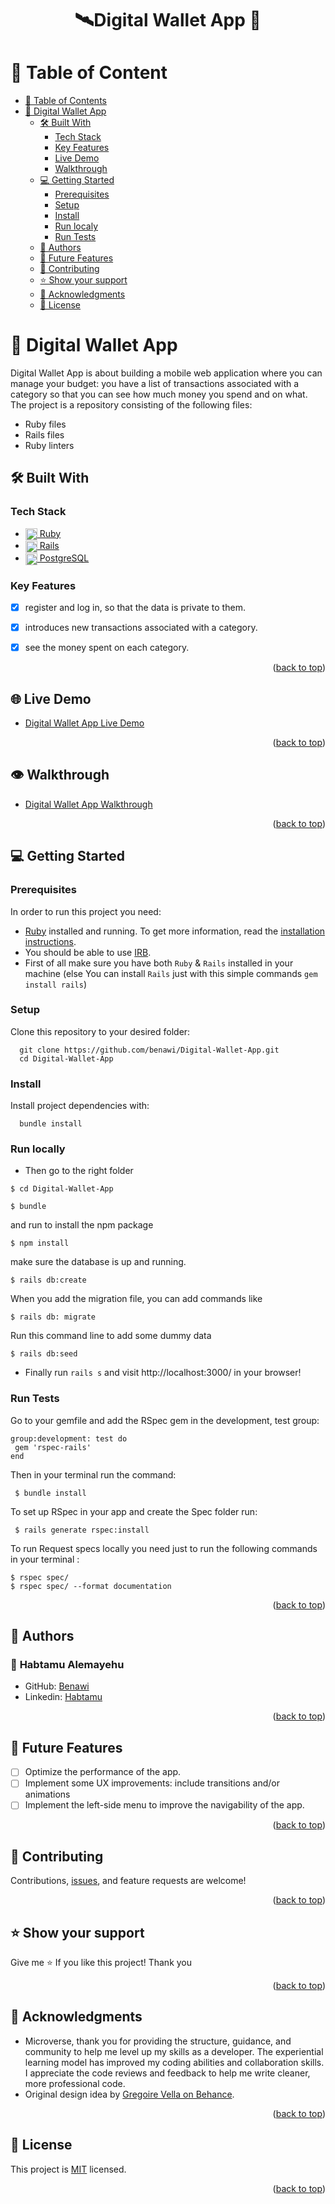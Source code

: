 <a name="readme-top"></a>

# <div align="center">🛰Digital Wallet App 🚀</div>

# 📗 Table of Content

- [📗 Table of Contents](#-table-of-contents)
- [📖 Digital Wallet App ](#-ruby-group-capstone---catalog-of-my-things-)
  - [🛠 Built With ](#-built-with-)
    - [Tech Stack ](#tech-stack-)
    - [Key Features ](#key-features-)
    - [Live Demo](#live-demo)
    - [Walkthrough](#Walkthrough)
  - [💻 Getting Started ](#-getting-started-)
    - [Prerequisites](#prerequisites)
    - [Setup](#setup)
    - [Install](#install)
    - [Run localy](#run-localy)
    - [Run Tests ](#run-tests-)
  - [👥 Authors ](#-authors-)
  - [🔭 Future Features ](#-future-features-)
  - [🤝 Contributing ](#-contributing-)
  - [⭐️ Show your support ](#️-show-your-support-)
  - [🙏 Acknowledgments ](#-acknowledgments-)
  - [📝 License ](#-license-)

# 📖 Digital Wallet App <a name="about-project"></a>
Digital Wallet App is about building a mobile web application where you can manage your budget: you have a list of transactions associated with a category so that you can see how much money you spend and on what.
The project is a repository consisting of the following files:

- Ruby files
- Rails files
- Ruby linters 

## 🛠 Built With <a name="built-with"></a>

### Tech Stack <a name="tech-stack"></a>
  <ul>
     <li>
      <a href="https://www.ruby-lang.org/en/">
      <img align="center" width="19" height="auto" src="https://upload.wikimedia.org/wikipedia/commons/thumb/7/73/Ruby_logo.svg/198px-Ruby_logo.svg.png?20101129171534" alt="ruby logo" />
      Ruby
      </a>
    </li>
    <li>
      <a href="https://rubyonrails.org/">
      <img align="center" width="19" height="auto" src="./rails-red-logo.svg" alt="ruby logo" />
      Rails
      </a>
    </li>
    <li>
      <a href="https://www.postgresql.org/">
      <img align="center" width="19" height="auto" src="https://wiki.postgresql.org/images/3/30/PostgreSQL_logo.3colors.120x120.png" alt="postgreSQL logo" />
      PostgreSQL
      </a>
    </li>
  </ul>
  
</ul>

###  Key Features <a name="key-features"></a>

- [x] register and log in, so that the data is private to them.
- [x] introduces new transactions associated with a category.
- [x] see the money spent on each category.

        

<p align="right">(<a href="#readme-top">back to top</a>)</p>


## 🌐 Live Demo <a name="#live-demo"></a>

- [Digital Wallet App Live Demo](https://digital-wallet-app.onrender.com/)
<p align="right">(<a href="#readme-top">back to top</a>)</p>

## 👁 Walkthrough <a name="#Walkthrough"></a>

- [Digital Wallet App Walkthrough](https://www.loom.com/share/0a74ec0c9b0843adbba0274931d322b7?sid=059e58c2-fe0d-4d77-90e1-7021959a6c55)

<p align="right">(<a href="#readme-top">back to top</a>)</p>
<!-- GETTING STARTED -->

## 💻 Getting Started <a name="getting-started"></a>

### Prerequisites

In order to run this project you need:

- [Ruby](https://www.ruby-lang.org/en/) installed and running. To get more information, read the [installation instructions](https://github.com/microverseinc/curriculum-ruby/blob/main/simple-ruby/articles/ruby_installation_instructions.md).
- You should be able to use [IRB](https://en.wikipedia.org/wiki/Ruby_(programming_language)#Features).
- First of all make sure you have both `Ruby` & `Rails` installed in your machine
 (else You can install `Rails` just with this simple commands ```gem install rails```)
### Setup

Clone this repository to your desired folder:

```
  git clone https://github.com/benawi/Digital-Wallet-App.git
  cd Digital-Wallet-App
```

### Install

Install project dependencies with:

```
  bundle install
```
### Run locally
 - Then go to the right folder 
```
$ cd Digital-Wallet-App
```
```
$ bundle
```
and run to install the npm package
```
$ npm install
```

make sure the database is up and running.
```
$ rails db:create
```
When you add the migration file, you can add commands like
```
$ rails db: migrate
```
Run this command line to add some dummy data
```
$ rails db:seed
```

 - Finally run `rails s` and visit http://localhost:3000/  in your browser!

### Run Tests <a name="run-tests"></a>

Go to your gemfile and add the RSpec gem in the development, test group:

 ```
 group:development: test do  
  gem 'rspec-rails'
 end
 ```
Then in your terminal run the command:

 ```
  $ bundle install
 ```
To set up RSpec in your app and create the Spec folder run:

 ```
  $ rails generate rspec:install
 ```
  To run Request specs locally you need just to run the following commands in your terminal :
 ```
 $ rspec spec/
 $ rspec spec/ --format documentation 
 ```

<p align="right">(<a href="#readme-top">back to top</a>)</p>


## 👥 Authors <a name="authors"></a>

### 👤 **Habtamu Alemayehu**

- GitHub: [Benawi](https://github.com/Benawi)
- Linkedin: [Habtamu](https://www.linkedin.com/in/habtamualemayehu/)


<p align="right">(<a href="#readme-top">back to top</a>)</p>

## 🔭 Future Features <a name="future-features"></a>
- [ ] Optimize the performance of the app.
- [ ] Implement some UX improvements: include transitions and/or animations
- [ ] Implement the left-side menu to improve the navigability of the app.
<p align="right">(<a href="#readme-top">back to top</a>)</p>

## 🤝 Contributing <a name="contributing"></a>

Contributions, [issues](https://github.com/Benawi/Digital-Wallet-App/issues), and feature requests are welcome!

<p align="right">(<a href="#readme-top">back to top</a>)</p>

## ⭐️ Show your support <a name="support"></a>

Give me ⭐️ If you like this project! Thank you

<p align="right">(<a href="#readme-top">back to top</a>)</p>

## 🙏 Acknowledgments <a name="acknowledgements"></a>
- Microverse, thank you for providing the structure, guidance, and community to help me level up my skills as a developer. The experiential learning model has improved my coding abilities and collaboration skills. I appreciate the code reviews and feedback to help me write cleaner, more professional code.
- Original design idea by [Gregoire Vella on Behance](https://www.behance.net/gregoirevella).

<p align="right">(<a href="#readme-top">back to top</a>)</p>

## 📝 License <a name="license"></a>

This project is [MIT](./MIT.md) licensed.

<p align="right">(<a href="#readme-top">back to top</a>)</p>
